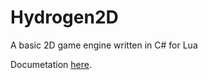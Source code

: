 # Hydrogen2D

A basic 2D game engine written in C# for Lua

Documetation [here](https://dismal-2.gitbook.io/hydrogen2d).
